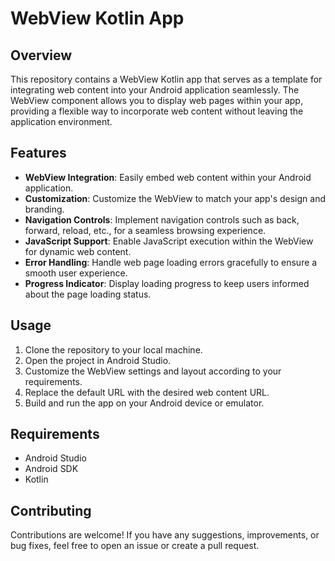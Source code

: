# WebView Kotlin App

## Overview
This repository contains a WebView Kotlin app that serves as a template for integrating web content into your Android application seamlessly. The WebView component allows you to display web pages within your app, providing a flexible way to incorporate web content without leaving the application environment.

## Features
- **WebView Integration**: Easily embed web content within your Android application.
- **Customization**: Customize the WebView to match your app's design and branding.
- **Navigation Controls**: Implement navigation controls such as back, forward, reload, etc., for a seamless browsing experience.
- **JavaScript Support**: Enable JavaScript execution within the WebView for dynamic web content.
- **Error Handling**: Handle web page loading errors gracefully to ensure a smooth user experience.
- **Progress Indicator**: Display loading progress to keep users informed about the page loading status.

## Usage
1. Clone the repository to your local machine.
2. Open the project in Android Studio.
3. Customize the WebView settings and layout according to your requirements.
4. Replace the default URL with the desired web content URL.
5. Build and run the app on your Android device or emulator.

## Requirements
- Android Studio
- Android SDK
- Kotlin

## Contributing
Contributions are welcome! If you have any suggestions, improvements, or bug fixes, feel free to open an issue or create a pull request.
